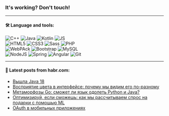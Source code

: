 ### It's working? Don't touch!

---

#### 🛠️ Language and tools:

![C++](https://img.shields.io/badge/C++-informational?logo=c%2B%2B&style=flat&logoColor=white&color=9C033A)
![Java](https://img.shields.io/badge/Java-informational?logo=java&style=flat&logoColor=white&color=007396)
![Kotlin](https://img.shields.io/badge/Kotlin-informational?logo=Kotlin&style=flat&logoColor=white&color=0095D5)
![JS](https://img.shields.io/badge/JS-informational?logo=javaScript&style=flat&logoColor=black&color=F7Df1E) <br>
![HTML5](https://img.shields.io/badge/HTML5-informational?logo=html5&style=flat&logoColor=white&color=E34F26)
![CSS3](https://img.shields.io/badge/CSS3-informational?logo=css3&style=flat&logoColor=white&color=157286)
![Sass](https://img.shields.io/badge/Saas-informational?logo=sass&style=flat&logoColor=white&color=hotpink)
![PHP](https://img.shields.io/badge/PHP-informational?logo=php&style=flat&logoColor=white&color=777BB4) <br>
![WebPAck](https://img.shields.io/badge/WebPack-informational?logo=webPack&style=flat&logoColor=white&color=FF6F00)
![Bootstrap](https://img.shields.io/badge/Bootstrap-informational?logo=Bootstrap&style=flat&logoColor=white&color=7952B3)
![MySQL](https://img.shields.io/badge/MySQL-informational?logo=MySQL&style=flat&logoColor=white&color=00f) <br>
![NodeJS](https://img.shields.io/badge/NodeJS-informational?logo=node.js&style=flat&logoColor=white&color=43853D)
![Spring](https://img.shields.io/badge/Spring-informational?logo=Spring&style=flat&logoColor=white&color=0A9EDC)
![Angular](https://img.shields.io/badge/Vue-informational?logo=vue.js&style=flat&logoColor=white&color=red)
![Git](https://img.shields.io/badge/Git-informational?logo=git&style=flat&logoColor=white&color=darkorange)

___

#### 💬 Latest posts from habr.com:

<!-- BLOG-POST-LIST:START -->
- [Вышла Java 18](https://habr.com/ru/post/656937/?utm_source=habrahabr&utm_medium=rss&utm_campaign=656937)
- [Восприятие цвета в интерфейсе: почему мы видим его по-разному](https://habr.com/ru/post/656933/?utm_source=habrahabr&utm_medium=rss&utm_campaign=656933)
- [Метаморфозы Go: сможет ли язык одолеть Python и Java?](https://habr.com/ru/post/656925/?utm_source=habrahabr&utm_medium=rss&utm_campaign=656925)
- [Оптимизируй, если сможешь: как мы рассчитываем спрос на подарки с помощью ML](https://habr.com/ru/post/656909/?utm_source=habrahabr&utm_medium=rss&utm_campaign=656909)
- [OAuth в мобильных приложениях](https://habr.com/ru/post/654029/?utm_source=habrahabr&utm_medium=rss&utm_campaign=654029)
<!-- BLOG-POST-LIST:END -->
